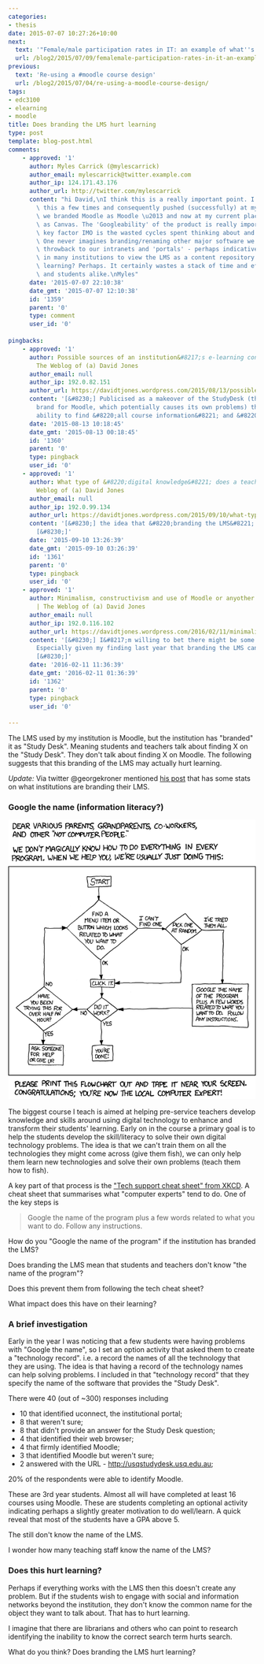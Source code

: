 ```yaml
---
categories:
- thesis
date: 2015-07-07 10:27:26+10:00
next:
  text: '"Female/male participation rates in IT: an example of what''s easy to log??"'
  url: /blog2/2015/07/09/femalemale-participation-rates-in-it-an-example-of-whats-easy-to-log/
previous:
  text: 'Re-using a #moodle course design'
  url: /blog2/2015/07/04/re-using-a-moodle-course-design/
tags:
- edc3100
- elearning
- moodle
title: Does branding the LMS hurt learning
type: post
template: blog-post.html
comments:
    - approved: '1'
      author: Myles Carrick (@mylescarrick)
      author_email: mylescarrick@twitter.example.com
      author_ip: 124.171.43.176
      author_url: http://twitter.com/mylescarrick
      content: "hi David,\nI think this is a really important point. I've experienced\
        \ this a few times and consequently pushed (successfully) at my last gig to ensure\
        \ we branded Moodle as Moodle \u2013 and now at my current place to have Canvas\
        \ as Canvas. The 'Googleability' of the product is really important. The other\
        \ key factor IMO is the wasted cycles spent thinking about and debating the name.\
        \ One never imagines branding/renaming other major software we use. It's an awful\
        \ throwback to our intranets and 'portals' - perhaps indicative of the tendency\
        \ in many institutions to view the LMS as a content repository ;)\nDoes it hurt\
        \ learning? Perhaps. It certainly wastes a stack of time and effort for staff\
        \ and students alike.\nMyles"
      date: '2015-07-07 22:10:38'
      date_gmt: '2015-07-07 12:10:38'
      id: '1359'
      parent: '0'
      type: comment
      user_id: '0'
    
pingbacks:
    - approved: '1'
      author: Possible sources of an institution&#8217;s e-learning content problems |
        The Weblog of (a) David Jones
      author_email: null
      author_ip: 192.0.82.151
      author_url: https://davidtjones.wordpress.com/2015/08/13/possible-sources-of-an-institutions-e-learning-content-problems/
      content: '[&#8230;] Publicised as a makeover of the StudyDesk (the institutional
        brand for Moodle, which potentially causes its own problems) that promises the
        ability to find &#8220;all course information&#8221; and &#8220;assessment [&#8230;]'
      date: '2015-08-13 10:18:45'
      date_gmt: '2015-08-13 00:18:45'
      id: '1360'
      parent: '0'
      type: pingback
      user_id: '0'
    - approved: '1'
      author: What type of &#8220;digital knowledge&#8221; does a teacher need? | The
        Weblog of (a) David Jones
      author_email: null
      author_ip: 192.0.99.134
      author_url: https://davidtjones.wordpress.com/2015/09/10/what-type-of-digital-knowledge-does-a-teacher-need/
      content: '[&#8230;] the idea that &#8220;branding the LMS&#8221; hurts learning/digital
        [&#8230;]'
      date: '2015-09-10 13:26:39'
      date_gmt: '2015-09-10 03:26:39'
      id: '1361'
      parent: '0'
      type: pingback
      user_id: '0'
    - approved: '1'
      author: Minimalism, constructivism and use of Moodle or anyother e-learning tool
        | The Weblog of (a) David Jones
      author_email: null
      author_ip: 192.0.116.102
      author_url: https://davidtjones.wordpress.com/2016/02/11/minimalism-constructivism-and-use-of-moodle-or-anyother-e-learning-tool/
      content: '[&#8230;] I&#8217;m willing to bet there might be some significant similarities.
        Especially given my finding last year that branding the LMS can hurt &#8220;learning&#8221;.
        [&#8230;]'
      date: '2016-02-11 11:36:39'
      date_gmt: '2016-02-11 01:36:39'
      id: '1362'
      parent: '0'
      type: pingback
      user_id: '0'
    
---
```

The LMS used by my institution is Moodle, but the institution has "branded" it as "Study Desk". Meaning students and teachers talk about finding X on the "Study Desk". They don't talk about finding X on Moodle. The following suggests that this branding of the LMS may actually hurt learning.

_Update:_ Via twitter @georgekroner mentioned [his post](http://edutechnica.com/2013/11/01/naming-your-lms/) that has some stats on what institutions are branding their LMS.

### Google the name (information literacy?)

[![](images/tech_support_cheat_sheet.png)](http://xkcd.com/627/)

The biggest course I teach is aimed at helping pre-service teachers develop knowledge and skills around using digital technology to enhance and transform their students' learning. Early on in the course a primary goal is to help the students develop the skill/literacy to solve their own digital technology problems. The idea is that we can't train them on all the technologies they might come across (give them fish), we can only help them learn new technologies and solve their own problems (teach them how to fish).

A key part of that process is the ["Tech support cheat sheet" from XKCD](http://xkcd.com/627/). A cheat sheet that summarises what "computer experts" tend to do. One of the key steps is

> Google the name of the program plus a few words related to what you want to do. Follow any instructions.

How do you "Google the name of the program" if the institution has branded the LMS?

Does branding the LMS mean that students and teachers don't know "the name of the program"?

Does this prevent them from following the tech cheat sheet?

What impact does this have on their learning?

### A brief investigation

Early in the year I was noticing that a few students were having problems with "Google the name", so I set an option activity that asked them to create a "technology record". i.e. a record the names of all the technology that they are using. The idea is that having a record of the technology names can help solving problems. I included in that "technology record" that they specify the name of the software that provides the "Study Desk".

There were 40 (out of ~300) responses including

- 10 that identified uconnect, the institutional portal;
- 8 that weren't sure;
- 8 that didn't provide an answer for the Study Desk question;
- 4 that identified their web browser;
- 4 that firmly identified Moodle;
- 3 that identified Moodle but weren't sure;
- 2 answered with the URL - http://usqstudydesk.usq.edu.au;

20% of the respondents were able to identify Moodle.

These are 3rd year students. Almost all will have completed at least 16 courses using Moodle. These are students completing an optional activity indicating perhaps a slightly greater motivation to do well/learn. A quick reveal that most of the students have a GPA above 5.

The still don't know the name of the LMS.

I wonder how many teaching staff know the name of the LMS?

### Does this hurt learning?

Perhaps if everything works with the LMS then this doesn't create any problem. But if the students wish to engage with social and information networks beyond the institution, they don't know the common name for the object they want to talk about. That has to hurt learning.

I imagine that there are librarians and others who can point to research identifying the inability to know the correct search term hurts search.

What do you think? Does branding the LMS hurt learning?